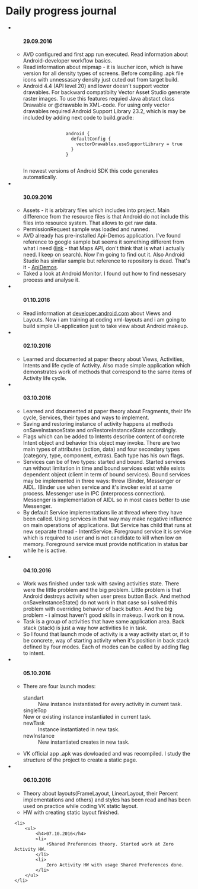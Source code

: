 <h1>Daily progress journal</h1>
<ul>
	<li>
		<ul>
			<h4>29.09.2016</h4>
			<li>
				AVD configured and first app run executed. 
				Read information about Android-developer workflow basics.
			</li>
			<li>
				Read information about mipmap - it is laucher icon, which is have 
				version for all density types of screens. Before compiling .apk file 
				icons with unnessasary density just cuted out from target build.
			</li>
			<li>
				Android 4.4 (API level 20) and lower doesn't support vector drawables.
				For backward compatibilty Vector Asset Studio generate raster images. 
				To use this features requied Java abstact class Drawable or @drawable in
				XML-code. For using only vector drawables required Android Support Library 23.2,
				which is may be included by adding next code to build.gradle:<br/>
				<pre><code>
				android {
				  defaultConfig {
				    vectorDrawables.useSupportLibrary = true
				  }
				}
				</code></pre>
				In newest versions of Android SDK this code generates automatically.
			</li>
		</ul>
	</li>
	<li>
		<ul>
			<h4>30.09.2016</h4>
			<li>
				Assets - it is arbitrary files which includes into project. Main difference from
				the resource files is that Android do not include this files into resource system.
				That allows to get raw data.
			</li>
			<li>
				PermissionRequest sample was loaded and runned.
			</li>
			<li>
				AVD already has pre-installed Api-Demos application. I've found reference to
				google sample but seems it something different from what i need 
				(<a href="https://github.com/googlemaps/android-samples/tree/master/ApiDemos">link</a> 
				    - that Maps API, don't think that is what i actually need. I keep on search).			
				Now I'm going to find out it. Also Android Studio has similar sample but reference to
				repository is dead.
				That's it - <a href="https://github.com/android/platform_development/tree/master/samples/ApiDemos">ApiDemos</a>.				
			</li>
			<li>
				Taked a look at Android Monitor. I found out how to find nessesary process and analyse it.
			</li>
		</ul>
	</li>
	<li>
		<ul>
			<h4>01.10.2016</h4>
			<li>
				Read information at <a href="developer.android.com">developer.android.com<a/> about Views and
				Layouts. Now i am training at coding xml-layouts and i am going to build simple UI-application
				just to take view about Android makeup. 
			</li>
		</ul>
	</li>
	<li>
		<ul>
			<h4>02.10.2016</h4>
			<li>
				Learned and documented at paper theory about Views, Activities, Intents and life cycle of Activity.
				Also made simple application which demonstrates work of methods that correspond to the same items 
				of Activity life cycle.
			</li>
		</ul>
	</li>
	<li>
		<ul>
			<h4>03.10.2016</h4>
			<li>
				Learned and documented at paper theory about Fragments, their life cycle, Services, their types and
				ways to implement.
			</li>
			<li>
				Saving and restoring instance of activity happens at methods onSaveInstanceState and onRestoreInstanceState
				accordingly.
			</li>
			<li>
				Flags which can be added to Intents describe content of concrete Intent object and behavior
				this object may invoke. There are two main types of attributes (action, data) and four secondary
				types (category, type, component, extras). Each type has his own flags.
			</li>
			<li>
				Services can be of two types: started and bound. Started services run without limitation in time
				and bound services exist while exists dependent object (client in term of bound services).
				Bound services may be implemented in three ways: threw IBinder, Messenger or AIDL. IBinder use
				when service and it's invoker exist at same process. Messenger use in IPC (interprocess connection).
				Messenger is implementation of AIDL so in most cases better to use Messenger.
			</li>
			<li>
				By default Service implementations lie at thread where they have been called. Using services in that way
				may make negative influence on main operations of applications. But Service has child that
				runs at new separate thread - IntentService. Foreground service it is service which is
				required to user and is not candidate to kill when low on memory. Foreground  service must provide
				notification in status bar while he is active.
			</li>
		</ul>
	</li>
	<li>
		<ul>
			<h4>04.10.2016</h4>
			<li>
				Work was finished  under task with saving activities state. There were the little problem and the big 
				problem. Little problem is that Android destroys activity when user press button Back. And method
				onSaveInstanceState() do not work in that case so i solved this problem  with overriding behavior of 
				back button. And the big problem - i almost haven't good skills in makeup. I work on it now.
			</li>
			<li>
				Task is a group of activities that have same application area. Back stack (stack) is just a way
				how activities lie in task.
			</li>
			<li>
				So I found that launch mode of activity is a way activity start or, if to be concrete, way of starting 
				activity when it's position in back stack defined by four modes. Each of modes can be called by adding 
				flag to intent.
			</li>
		</ul>
	</li>
	<li>
		<ul>
			<h4>05.10.2016</h4>
			<li>
				There are four launch modes:
				<dl>
					<dt>standart</dt><dd>New instance instantiated for every activity in current task.</dd>	
					<dt>singleTop</dt>New or existing instance instantiated in current task.<dd></dd>
					<dt>newTask</dt><dd>Instance instantiated in new task.</dd>
					<dt>newInstance</dt><dd>New instantiated creates in new task.</dd>
				</dl>
			</li>
			<li>
				VK official app .apk was dowloaded and was recompiled. I study the structure of the project to 
				create a static page. 
			</li>
		</ul>
	</li>
	<li>
		<ul>
			<h4>06.10.2016</h4>
			<li>
				Theory about layouts(FrameLayout, LinearLayout, their Percent implementations and others) and styles 
				has been read and has been used on practice while coding VK static layout. 
			</li>
			<li>
				HW with creating static layout finished.
			</li>
		</ul>
	</li>

	<li>
		<ul>
			<h4>07.10.2016</h4>
			<li>
				+Shared Preferences theory. Started work at Zero Activity HW.
			</li>
			<li>
				Zero Activity HW with usage Shared Preferences done.
			</li>
		</ul>
	</li>
</ul>
